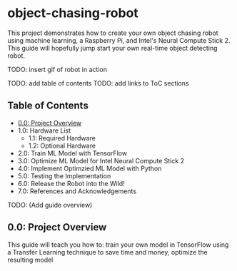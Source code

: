 # object-chasing-robot
This project demonstrates how to create your own object chasing robot using machine learning, a Raspberry Pi, and Intel's Neural Compute Stick 2. This guide will hopefully jump start your own real-time object detecting robot.

TODO: insert gif of robot in action

TODO: add table of contents
TODO: add links to ToC sections
## Table of Contents
* [0.0: Project Overview](#0.0:-project-overview)
* 1.0: Hardware List
  * 1.1: Required Hardware
  * 1.2: Optional Hardware
* 2.0: Train ML Model with TensorFlow
* 3.0: Optimize ML Model for Intel Neural Compute Stick 2
* 4.0: Implement Optimzied ML Model with Python
* 5.0: Testing the Implementation
* 6.0: Release the Robot into the Wild!
* 7.0: References and Acknowledgements

TODO: (Add guide overview)
## 0.0: Project Overview
This guide will teach you how to: train your own model in TensorFlow using a Transfer Learning technique to save time and money, optimize the resulting model
